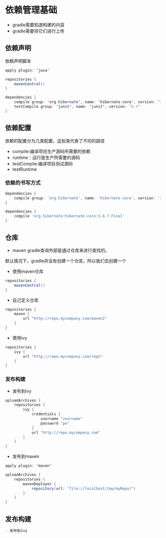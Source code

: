 # 依赖管理基础

- gradle需要知道构建的内容
- gradle需要将它们进行上传

## 依赖声明

依赖声明脚本
```java
apply plugin: 'java'

repositories {
    mavenCentral()
}

dependencies {
    compile group: 'org.hibernate', name: 'hibernate-core', version: '3.6.7.Final'
    testCompile group: 'junit', name: 'junit', version: '4.+'
}
```

## 依赖配置

依赖的配置分为几类配置，这些类代表了不同的路径
- compile:编译项目生产源码所需要的依赖
- runtime：运行是生产所需要的源码
- testCompile:编译项目测试源码
- testRuntime

### 依赖的书写方式

```gradle
dependencies {
    compile group: 'org.hibernate', name: 'hibernate-core', version: '3.6.7.Final'
}
```

```gradle
dependencies {
    compile 'org.hibernate:hibernate-core:3.6.7.Final'
}
```

## 仓库

- maven
gradle查询外部是通过仓库来进行查找的。

默认情况下，gradle并没有创建一个仓库，所以我们去创建一个
- 使用maven仓库
```java
repositories {
    mavenCentral()
}
```

- 自己定义仓库
```java
repositories {
    maven {
        url "http://repo.mycompany.com/maven2"
    }
}
```

- 使用ivy
```java
repositories {
    ivy {
        url "http://repo.mycompany.com/repo"
    }
}
```


### 发布构建

- 发布到ivy
```java
uploadArchives {
    repositories {
        ivy {
            credentials {
                username "username"
                password "pw"
            }
            url "http://repo.mycompany.com"
        }
    }
}
```

- 发布到maven

```java
apply plugin: 'maven'

uploadArchives {
    repositories {
        mavenDeployer {
            repository(url: "file://localhost/tmp/myRepo/")
        }
    }
}
```

## 发布构建

```java
- 发布到ivy
```